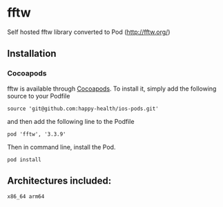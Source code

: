 # fftw

Self hosted fftw library converted to Pod (http://fftw.org/)

## Installation

### Cocoapods

fftw is available through [Cocoapods](http://cocoapods.org/). To install it, simply add the following source to your Podfile

```
source 'git@github.com:happy-health/ios-pods.git'
```

and then add the following line to the Podfile

```
pod 'fftw', '3.3.9'
```

Then in command line, install the Pod.

```
pod install
```

## Architectures included: 

```
x86_64 arm64
```
